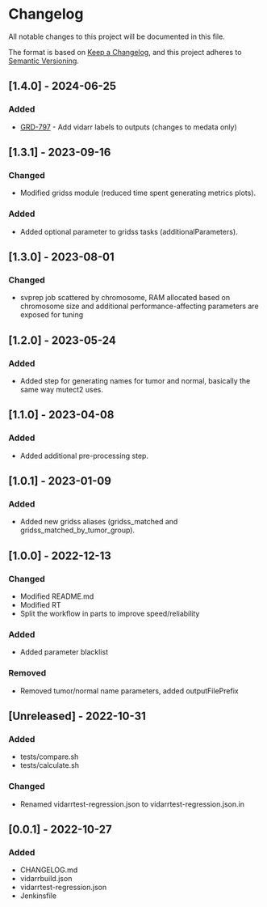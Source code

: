# Changelog
All notable changes to this project will be documented in this file.

The format is based on [Keep a Changelog](https://keepachangelog.com/en/1.0.0/),
and this project adheres to [Semantic Versioning](https://semver.org/spec/v2.0.0.html).

## [1.4.0] - 2024-06-25
### Added
- [GRD-797](https://jira.oicr.on.ca/browse/GRD-797) - Add vidarr labels to outputs (changes to medata only)

## [1.3.1] - 2023-09-16
### Changed
- Modified gridss module (reduced time spent generating metrics plots). 

### Added
- Added optional parameter to gridss tasks (additionalParameters).

## [1.3.0] - 2023-08-01
### Changed
- svprep job scattered by chromosome, RAM allocated based on chromosome size and additional performance-affecting parameters are exposed for tuning

## [1.2.0] - 2023-05-24
### Added
- Added step for generating names for tumor and normal, basically the same way mutect2 uses.

## [1.1.0] - 2023-04-08
### Added
- Added additional pre-processing step.

## [1.0.1] - 2023-01-09
### Added
- Added new gridss aliases (gridss_matched and gridss_matched_by_tumor_group).

## [1.0.0] - 2022-12-13
### Changed
- Modified README.md
- Modified RT 
- Split the workflow in parts to improve speed/reliability

### Added
- Added parameter blacklist

### Removed
- Removed tumor/normal name parameters, added outputFilePrefix

## [Unreleased] - 2022-10-31
### Added
- tests/compare.sh
- tests/calculate.sh

### Changed
- Renamed vidarrtest-regression.json to vidarrtest-regression.json.in

## [0.0.1] - 2022-10-27
### Added
- CHANGELOG.md
- vidarrbuild.json
- vidarrtest-regression.json
- Jenkinsfile